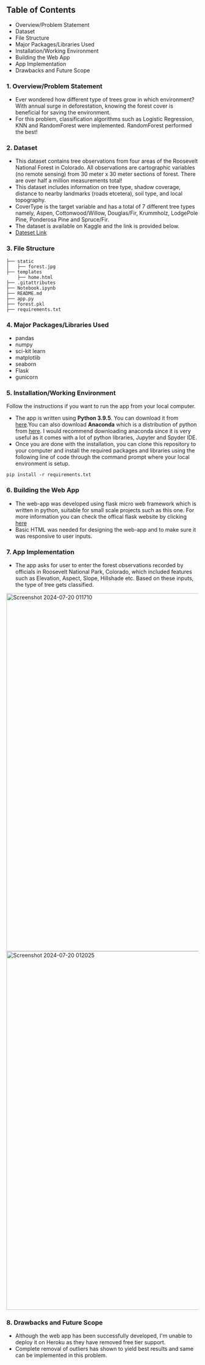 ## Table of Contents
* Overview/Problem Statement
* Dataset
* File Structure
* Major Packages/Libraries Used
* Installation/Working Environment
* Building the Web App
* App Implementation
* Drawbacks and Future Scope

### 1. Overview/Problem Statement
* Ever wondered how different type of trees grow in which environment? With annual surge in deforestation, knowing the forest cover is beneficial for saving the environment.
* For this problem, classification algorithms such as Logistic Regression, KNN and RandomForest were implemented. RandomForest performed the best!

### 2. Dataset
* This dataset contains tree observations from four areas of the Roosevelt National Forest in Colorado. All observations are cartographic variables (no remote sensing) from 30 meter x 30 meter sections of forest. There are over half a million measurements total!
* This dataset includes information on tree type, shadow coverage, distance to nearby landmarks (roads etcetera), soil type, and local topography.
* CoverType is the target variable and has a total of 7 different tree types namely, Aspen, Cottonwood/Willow, Douglas/Fir, Krummholz, LodgePole Pine, Ponderosa Pine and Spruce/Fir.
* The dataset is available on Kaggle and the link is provided below.
* [Dateset Link](https://www.kaggle.com/datasets/uciml/forest-cover-type-dataset/data)

### 3. File Structure
```
├── static
│   ├── forest.jpg
├── templates
    ├── home.html
├── .gitattributes
├── Notebook.ipynb
├── README.md
├── app.py
├── forest.pkl
├── requirements.txt
```

### 4. Major Packages/Libraries Used
* pandas 
* numpy
* sci-kit learn
* matplotlib
* seaborn
* Flask
* gunicorn

### 5. Installation/Working Environment
Follow the instructions if you want to run the app from your local computer.
* The app is written using **Python 3.9.5**. You can download it from [here](https://www.python.org/downloads/).You can also download **Anaconda** which is a distribution of python from [here](https://www.anaconda.com/products/individual). I would recommend downloading anaconda since it is very useful as it comes with a lot of python libraries, Jupyter and Spyder IDE.
* Once you are done with the installation, you can clone this repository to your computer and install the required packages and libraries using the following line of code through the command prompt where your local environment is setup.
```
pip install -r requirements.txt
```
### 6. Building the Web App
* The web-app was developed using flask micro web framework which is written in python, suitable for small scale projects such as this one. For more information you can check the offical flask website by clicking [here](https://flask.palletsprojects.com/en/2.0.x/)
* Basic HTML was needed for designing the web-app and to make sure it was responsive to user inputs. 

### 7. App Implementation  
* The app asks for user to enter the forest observations recorded by officials in Roosevelt National Park, Colorado, which included features such as Elevation, Aspect, Slope, Hillshade etc. Based on these inputs, the type of tree gets classified.

<img width="936" alt="Screenshot 2024-07-20 011710" src="https://github.com/user-attachments/assets/d1377d54-f3a4-4bce-92d8-4c503c374912">
<img width="938" alt="Screenshot 2024-07-20 012025" src="https://github.com/user-attachments/assets/174ec187-cecc-475b-aa79-f843083e34e2">

### 8. Drawbacks and Future Scope
* Although the web app has been successfully developed, I'm unable to deploy it on Heroku as they have removed free tier support.
* Complete removal of outliers has shown to yield best results and same can be implemented in this problem.
